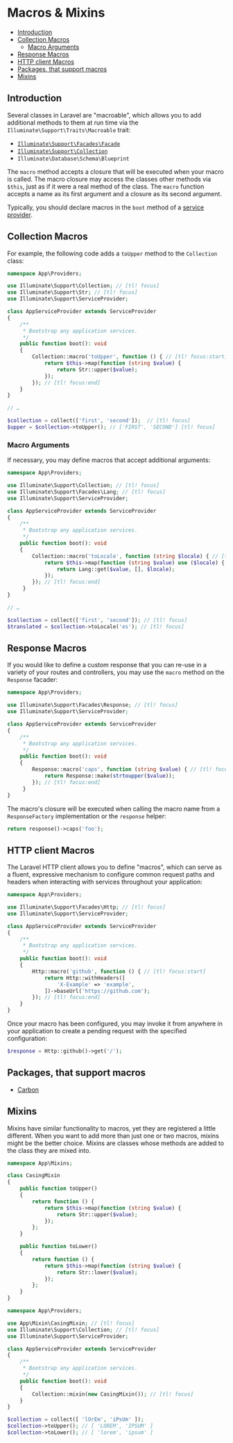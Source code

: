 # Macros & Mixins

- [Introduction](#introduction)
- [Collection Macros](#collection-macros)
    - [Macro Arguments](#macro-arguments)
- [Response Macros](#response-macros)
- [HTTP client Macros](#http-client-macros)
- [Packages, that support macros](#packages)
- [Mixins](#mixins)

<a name="introduction"></a>
## Introduction

Several classes in Laravel are "macroable", which allows you to add additional methods to them at run time via the `Illuminate\Support\Traits\Macroable` trait:

- [`Illuminate\Support\Facades\Facade`](/docs/{{version}}/facades)
- [`Illuminate\Support\Collection`](/docs/{{version}}/collections)
- `Illuminate\Database\Schema\Blueprint`

The `macro` method accepts a closure that will be executed when your macro is called. The macro closure may access the classes other methods via `$this`, just as if it were a real method of the class. The `macro` function accepts a name as its first argument and a closure as its second argument.

Typically, you should declare macros in the `boot` method of a [service provider](/docs/{{version}}/providers).

<a name="collection-macros"></a>
## Collection Macros

For example, the following code adds a `toUpper` method to the `Collection` class:

```php
namespace App\Providers;

use Illuminate\Support\Collection; // [tl! focus]
use Illuminate\Support\Str; // [tl! focus]
use Illuminate\Support\ServiceProvider;

class AppServiceProvider extends ServiceProvider
{
    /**
     * Bootstrap any application services.
     */
    public function boot(): void
    {
        Collection::macro('toUpper', function () { // [tl! focus:start]
            return $this->map(function (string $value) {
                return Str::upper($value);
            });
        }); // [tl! focus:end]
    }
}

// …

$collection = collect(['first', 'second']);  // [tl! focus]
$upper = $collection->toUpper(); // ['FIRST', 'SECOND'] [tl! focus]
```

<a name="macro-arguments"></a>
### Macro Arguments

If necessary, you may define macros that accept additional arguments:

```php
namespace App\Providers;

use Illuminate\Support\Collection; // [tl! focus]
use Illuminate\Support\Facades\Lang; // [tl! focus]
use Illuminate\Support\ServiceProvider;

class AppServiceProvider extends ServiceProvider
{
    /**
     * Bootstrap any application services.
     */
    public function boot(): void
    {
        Collection::macro('toLocale', function (string $locale) { // [tl! focus:start]
            return $this->map(function (string $value) use ($locale) {
                return Lang::get($value, [], $locale);
            });
        }); // [tl! focus:end]
     }
}

// …

$collection = collect(['first', 'second']); // [tl! focus]
$translated = $collection->toLocale('es'); // [tl! focus]
```

<a name="response-macros"></a>
## Response Macros

If you would like to define a custom response that you can re-use in a variety of your routes and controllers, you may use the `macro` method on the `Response` facader:

```php
namespace App\Providers;

use Illuminate\Support\Facades\Response; // [tl! focus]
use Illuminate\Support\ServiceProvider;

class AppServiceProvider extends ServiceProvider
{
    /**
     * Bootstrap any application services.
     */
    public function boot(): void
    {
        Response::macro('caps', function (string $value) { // [tl! focus:start]
            return Response::make(strtoupper($value));
        }); // [tl! focus:end]
     }
}
```

The macro's closure will be executed when calling the macro name from a `ResponseFactory` implementation or the `response` helper:

```php
return response()->caps('foo');
```

<a name="http-client-macros"></a>
## HTTP client Macros

The Laravel HTTP client allows you to define "macros", which can serve as a fluent, expressive mechanism to configure common request paths and headers when interacting with services throughout your application:

```php
namespace App\Providers;

use Illuminate\Support\Facades\Http; // [tl! focus]
use Illuminate\Support\ServiceProvider;

class AppServiceProvider extends ServiceProvider
{
    /**
     * Bootstrap any application services.
     */
    public function boot(): void
    {
        Http::macro('github', function () { // [tl! focus:start]
            return Http::withHeaders([
                'X-Example' => 'example',
            ])->baseUrl('https://github.com');
        }); // [tl! focus:end]
    }
}
```

Once your macro has been configured, you may invoke it from anywhere in your application to create a pending request with the specified configuration:

```php
$response = Http::github()->get('/');
```

<a name="packages"></a>
## Packages, that support macros

* [Carbon](https://carbon.nesbot.com/docs/#api-macro)

<a name="mixins"></a>
## Mixins
Mixins have similar functionality to macros, yet they are registered a little different. When you want to add more than just one or two macros, mixins might be the better choice. Mixins are classes whose methods are added to the class they are mixed into.

```php tab=Definition
namespace App\Mixins;

class CasingMixin
{
    public function toUpper()
    {
        return function () {
            return $this->map(function (string $value) {
                return Str::upper($value);
            });
        };
    }

    public function toLower()
    {
        return function () {
            return $this->map(function (string $value) {
                return Str::lower($value);
            });
        };
    }
}
```

```php tab=Registration
namespace App\Providers;

use App\Mixin\CasingMixin; // [tl! focus]
use Illuminate\Support\Collection; // [tl! focus]
use Illuminate\Support\ServiceProvider;

class AppServiceProvider extends ServiceProvider
{
    /**
     * Bootstrap any application services.
     */
    public function boot(): void
    {
        Collection::mixin(new CasingMixin()); // [tl! focus]
    }
}
```

```php tab=Use
$collection = collect([ 'lOrEm', 'iPsUm' ]);
$collection->toUpper(); // [ 'LOREM', 'IPSUM' ]
$collection->toLower(); // [ 'lorem', 'ipsum' ]
```
